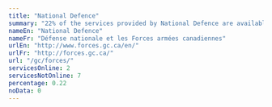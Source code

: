 ```yaml
---
title: "National Defence"
summary: "22% of the services provided by National Defence are available end-to-end online. 2 are available online, and 7 are not available online."
nameEn: "National Defence"
nameFr: "Défense nationale et les Forces armées canadiennes"
urlEn: "http://www.forces.gc.ca/en/"
urlFr: "http://forces.gc.ca/"
url: "/gc/forces/"
servicesOnline: 2
servicesNotOnline: 7
percentage: 0.22
noData: 0
---
```


